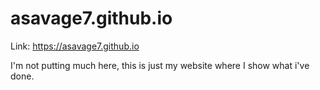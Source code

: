 # asavage7.github.io

Link: https://asavage7.github.io

I'm not putting much here, this is just my website where I show what i've done.
